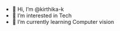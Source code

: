 - 👋 Hi, I’m @kirthika-k
- 👀 I’m interested in Tech
- 🌱 I’m currently learning Computer vision
<!---
kirthikakaruna/kirthikakaruna is a ✨ special ✨ repository because its `README.md` (this file) appears on your GitHub profile.
You can click the Preview link to take a look at your changes.
--->
